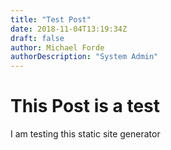 ```yaml
---
title: "Test Post"
date: 2018-11-04T13:19:34Z
draft: false
author: Michael Forde
authorDescription: "System Admin"
---
```

# This Post is a test

I am testing this static site generator
